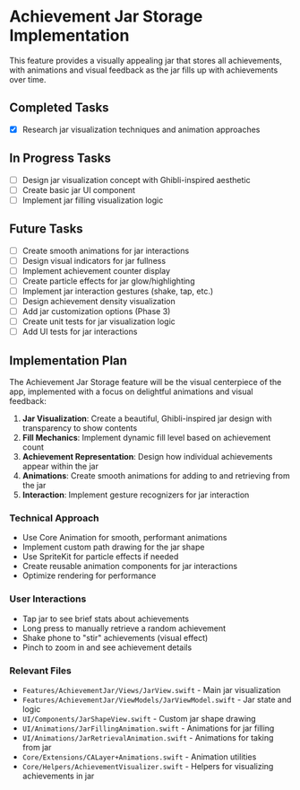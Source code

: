 # Achievement Jar Storage Implementation

This feature provides a visually appealing jar that stores all achievements, with animations and visual feedback as the jar fills up with achievements over time.

## Completed Tasks

- [x] Research jar visualization techniques and animation approaches

## In Progress Tasks

- [ ] Design jar visualization concept with Ghibli-inspired aesthetic
- [ ] Create basic jar UI component
- [ ] Implement jar filling visualization logic

## Future Tasks

- [ ] Create smooth animations for jar interactions
- [ ] Design visual indicators for jar fullness
- [ ] Implement achievement counter display
- [ ] Create particle effects for jar glow/highlighting
- [ ] Implement jar interaction gestures (shake, tap, etc.)
- [ ] Design achievement density visualization
- [ ] Add jar customization options (Phase 3)
- [ ] Create unit tests for jar visualization logic
- [ ] Add UI tests for jar interactions

## Implementation Plan

The Achievement Jar Storage feature will be the visual centerpiece of the app, implemented with a focus on delightful animations and visual feedback:

1. **Jar Visualization**: Create a beautiful, Ghibli-inspired jar design with transparency to show contents
2. **Fill Mechanics**: Implement dynamic fill level based on achievement count
3. **Achievement Representation**: Design how individual achievements appear within the jar
4. **Animations**: Create smooth animations for adding to and retrieving from the jar
5. **Interaction**: Implement gesture recognizers for jar interaction

### Technical Approach
- Use Core Animation for smooth, performant animations
- Implement custom path drawing for the jar shape
- Use SpriteKit for particle effects if needed
- Create reusable animation components for jar interactions
- Optimize rendering for performance

### User Interactions
- Tap jar to see brief stats about achievements
- Long press to manually retrieve a random achievement
- Shake phone to "stir" achievements (visual effect)
- Pinch to zoom in and see achievement details

### Relevant Files

- `Features/AchievementJar/Views/JarView.swift` - Main jar visualization
- `Features/AchievementJar/ViewModels/JarViewModel.swift` - Jar state and logic
- `UI/Components/JarShapeView.swift` - Custom jar shape drawing
- `UI/Animations/JarFillingAnimation.swift` - Animations for jar filling
- `UI/Animations/JarRetrievalAnimation.swift` - Animations for taking from jar
- `Core/Extensions/CALayer+Animations.swift` - Animation utilities
- `Core/Helpers/AchievementVisualizer.swift` - Helpers for visualizing achievements in jar 